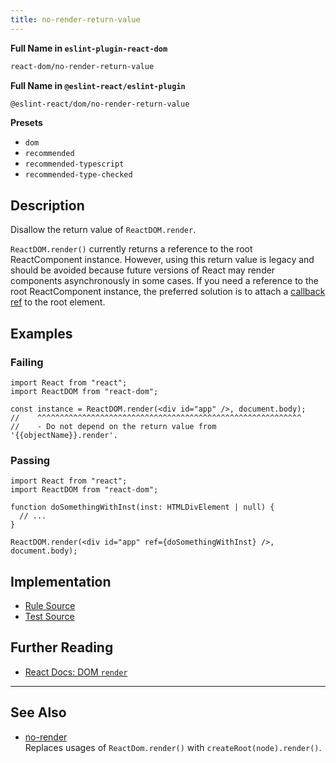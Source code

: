 ```yaml
---
title: no-render-return-value
---
```


**Full Name in `eslint-plugin-react-dom`**

```sh copy
react-dom/no-render-return-value
```

**Full Name in `@eslint-react/eslint-plugin`**

```sh copy
@eslint-react/dom/no-render-return-value
```

**Presets**

- `dom`
- `recommended`
- `recommended-typescript`
- `recommended-type-checked`

## Description

Disallow the return value of `ReactDOM.render`.

`ReactDOM.render()` currently returns a reference to the root ReactComponent instance. However, using this return value is legacy and should be avoided because future versions of React may render components asynchronously in some cases. If you need a reference to the root ReactComponent instance, the preferred solution is to attach a [callback ref](https://react.dev/learn/manipulating-the-dom-with-refs) to the root element.

## Examples

### Failing

```tsx
import React from "react";
import ReactDOM from "react-dom";

const instance = ReactDOM.render(<div id="app" />, document.body);
//    ^^^^^^^^^^^^^^^^^^^^^^^^^^^^^^^^^^^^^^^^^^^^^^^^^^^^^^^^^^^
//    - Do not depend on the return value from '{{objectName}}.render'.
```

### Passing

```tsx
import React from "react";
import ReactDOM from "react-dom";

function doSomethingWithInst(inst: HTMLDivElement | null) {
  // ...
}

ReactDOM.render(<div id="app" ref={doSomethingWithInst} />, document.body);
```

## Implementation

- [Rule Source](https://github.com/Rel1cx/eslint-react/tree/main/packages/plugins/eslint-plugin-react-dom/src/rules/no-render-return-value.ts)
- [Test Source](https://github.com/Rel1cx/eslint-react/tree/main/packages/plugins/eslint-plugin-react-dom/src/rules/no-render-return-value.spec.ts)

## Further Reading

- [React Docs: DOM `render`](https://18.react.dev/reference/react-dom/render)

---

## See Also

- [no-render](./dom-no-render)\
  Replaces usages of `ReactDom.render()` with `createRoot(node).render()`.
